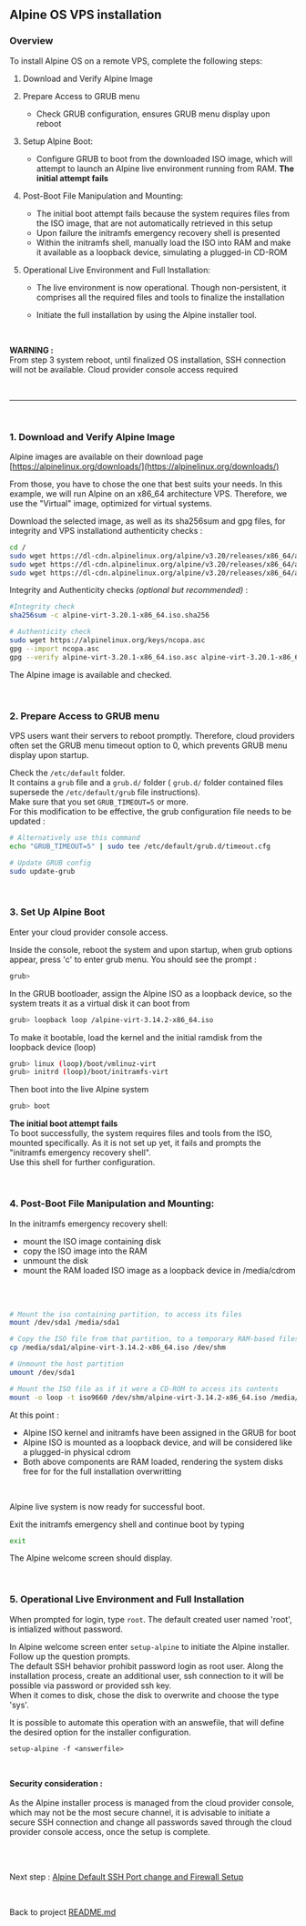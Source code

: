 ## Alpine OS VPS installation

### Overview



To install Alpine OS on a remote VPS, complete the following steps:

1. Download and Verify Alpine Image

2. Prepare Access to GRUB menu
    - Check GRUB configuration, ensures GRUB menu display upon reboot

3. Setup Alpine Boot:
    - Configure GRUB to boot from the downloaded ISO image, which will attempt to launch an Alpine live environment running from RAM. **The initial attempt fails**

4. Post-Boot File Manipulation and Mounting:
    - The initial boot attempt fails because the system requires files from the ISO image, that are not automatically retrieved in this setup
    - Upon failure the initramfs emergency recovery shell is presented
    - Within the initramfs shell, manually load the ISO into RAM and make it available as a loopback device, simulating a plugged-in CD-ROM

5. Operational Live Environment and Full Installation:
    - The live environment is now operational. Though non-persistent, it comprises all the required files and tools to finalize the installation
    
    - Initiate the full installation by using the Alpine installer tool.

<br>


**WARNING :**\
From step 3 system reboot, until finalized OS installation, SSH connection will not be available. Cloud provider console access required


<br>

<hr>

<br>

### 1. Download and Verify Alpine Image

Alpine images are available on their download page [https://alpinelinux.org/downloads/](https://alpinelinux.org/downloads/)

From those, you have to chose the one that best suits your needs. In this example, we will run Alpine on an x86_64 architecture VPS. Therefore, we use the "Virtual" image, optimized for virtual systems.  

Download the selected image, as well as its sha256sum and gpg files, for integrity and VPS installationd authenticity checks :



```sh
cd /
sudo wget https://dl-cdn.alpinelinux.org/alpine/v3.20/releases/x86_64/alpine-virt-3.20.1-x86_64.iso 
sudo wget https://dl-cdn.alpinelinux.org/alpine/v3.20/releases/x86_64/alpine-virt-3.20.1-x86_64.iso.sha256 
sudo wget https://dl-cdn.alpinelinux.org/alpine/v3.20/releases/x86_64/alpine-virt-3.20.1-x86_64.iso.asc
```

Integrity and Authenticity checks *(optional but recommended)* :

```sh
#Integrity check 
sha256sum -c alpine-virt-3.20.1-x86_64.iso.sha256

# Authenticity check
sudo wget https://alpinelinux.org/keys/ncopa.asc
gpg --import ncopa.asc 
gpg --verify alpine-virt-3.20.1-x86_64.iso.asc alpine-virt-3.20.1-x86_64.iso
```
The Alpine image is available and checked.

<br>

### 2. Prepare Access to GRUB menu

VPS users want their servers to reboot promptly. Therefore, cloud providers often set the GRUB menu timeout option to 0, which prevents GRUB menu display upon startup.

Check the `/etc/default` folder.\
It contains a `grub` file and a `grub.d/` folder ( `grub.d/` folder contained files supersede the `/etc/default/grub` file instructions).\
Make sure that you set ```GRUB_TIMEOUT=5``` or more.\
For this modification to be effective, the grub configuration file needs to be updated :

```sh
# Alternatively use this command
echo "GRUB_TIMEOUT=5" | sudo tee /etc/default/grub.d/timeout.cfg

# Update GRUB config
sudo update-grub
```

<br>

### 3. Set Up Alpine Boot


Enter your cloud provider console access.

Inside the console, reboot the system and upon startup, when grub options appear, press 'c' to enter grub menu.
You should see the prompt :
```sh
grub>
```

In the GRUB bootloader, assign the Alpine ISO as a loopback device, so the system treats it as a virtual disk it can boot from

```sh
grub> loopback loop /alpine-virt-3.14.2-x86_64.iso
```

To make it bootable, load the kernel and the initial ramdisk from the loopback device (loop)

```sh
grub> linux (loop)/boot/vmlinuz-virt
grub> initrd (loop)/boot/initramfs-virt
```

Then boot into the live Alpine system

```sh
grub> boot
```

**The initial boot attempt fails**\
To boot successfully, the system requires files and tools from the ISO, mounted specifically. As it is not set up yet, it fails and prompts the "initramfs emergency recovery shell".\
Use this shell for further configuration.

<br>

### 4. Post-Boot File Manipulation and Mounting:

In the initramfs emergency recovery shell:
- mount the ISO image containing disk
- copy the ISO image into the RAM
- unmount the disk 
- mount the RAM loaded ISO image as a loopback device in /media/cdrom
<br>
<br>

```sh
# Mount the iso containing partition, to access its files
mount /dev/sda1 /media/sda1

# Copy the ISO file from that partition, to a temporary RAM-based filesystem
cp /media/sda1/alpine-virt-3.14.2-x86_64.iso /dev/shm

# Unmount the host partition
umount /dev/sda1

# Mount the ISO file as if it were a CD-ROM to access its contents
mount -o loop -t iso9660 /dev/shm/alpine-virt-3.14.2-x86_64.iso /media/cdrom
```


At this point :

- Alpine ISO kernel and initramfs have been assigned in the GRUB for boot
- Alpine ISO is mounted as a loopback device, and will be considered like a plugged-in physical cdrom
- Both above components are RAM loaded, rendering the system disks free for for the full installation overwritting 

<br>

Alpine live system is now ready for successful boot.

Exit the initramfs emergency shell and continue boot by typing 
```sh
exit
```

The Alpine welcome screen should display.

<br>

### 5. Operational Live Environment and Full Installation

When prompted for login, type `root`. The default created user named 'root', is intialized without password.

In Alpine welcome screen enter `setup-alpine` to initiate the Alpine installer.\
Follow up the question prompts.\
The default SSH behavior prohibit password login as root user. Along the installation process, create an additional user, ssh connection to it will be possible via password or provided ssh key.\
When it comes to disk, chose the disk to overwrite and choose the type 'sys'.

It is possible to automate this operation with an answefile, that will define the desired option for the installer configuration.

`setup-alpine -f <answerfile> `

<br>

**Security consideration :**<br>
<br>
As the Alpine installer process is managed from the cloud provider console, which may not be the most secure channel, it is advisable to initiate a secure SSH connection and change all passwords saved through the cloud provider console access, once the setup is complete.


<br>
<br>


Next step : [Alpine Default SSH Port change and Firewall Setup](ssh_port_change_firewall_setup.md)

<br>

Back to project [README.md](README.md)